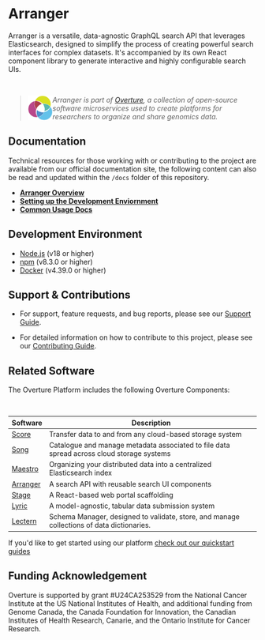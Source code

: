 # Arranger

Arranger is a versatile, data-agnostic GraphQL search API that leverages Elasticsearch, designed to simplify the process of creating powerful search interfaces for complex datasets. It's accompanied by its own React component library to generate interactive and highly configurable search UIs.

</br>

>
> <div>
> <img align="left" src="ov-logo.png" height="50"/>
> </div>
> 
> *Arranger is part of [Overture](https://www.overture.bio/), a collection of open-source software microservices used to create platforms for researchers to organize and share genomics data.*
> 
> 

## Documentation

Technical resources for those working with or contributing to the project are available from our official documentation site, the following content can also be read and updated within the `/docs` folder of this repository.

- **[Arranger Overview](https://docs.overture.bio/docs/core-software/Arranger/overview)** 
- [**Setting up the Development Enviornment**](https://docs.overture.bio/docs/core-software/Arranger/setup)
- [**Common Usage Docs**](https://docs.overture.bio/docs/core-software/Arranger/setup)

## Development Environment

- [Node.js](https://nodejs.org/) (v18 or higher)
- [npm](https://www.npmjs.com/) (v8.3.0 or higher)
- [Docker](https://www.docker.com/) (v4.39.0 or higher)

## Support & Contributions

- For support, feature requests, and bug reports, please see our [Support Guide](https://docs.overture.bio/community/support).

- For detailed information on how to contribute to this project, please see our [Contributing Guide](https://docs.overture.bio/docs/contribution).

## Related Software 

The Overture Platform includes the following Overture Components:

</br>

|Software|Description|
|---|---|
|[Score](https://github.com/overture-stack/score/)| Transfer data to and from any cloud-based storage system |
|[Song](https://github.com/overture-stack/song/)| Catalogue and manage metadata associated to file data spread across cloud storage systems |
|[Maestro](https://github.com/overture-stack/maestro/)| Organizing your distributed data into a centralized Elasticsearch index |
|[Arranger](https://github.com/overture-stack/arranger/)| A search API with reusable search UI components |
|[Stage](https://github.com/overture-stack/stage)| A React-based web portal scaffolding |
|[Lyric](https://github.com/overture-stack/lyric)| A model-agnostic, tabular data submission system |
|[Lectern](https://github.com/overture-stack/lectern)| Schema Manager, designed to validate, store, and manage collections of data dictionaries.  |

If you'd like to get started using our platform [check out our quickstart guides](https://docs.overture.bio/guides/getting-started)

## Funding Acknowledgement

Overture is supported by grant #U24CA253529 from the National Cancer Institute at the US National Institutes of Health, and additional funding from Genome Canada, the Canada Foundation for Innovation, the Canadian Institutes of Health Research, Canarie, and the Ontario Institute for Cancer Research.
